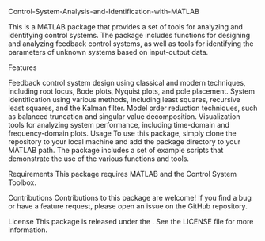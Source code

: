 Control-System-Analysis-and-Identification-with-MATLAB

This is a MATLAB package that provides a set of tools for analyzing and identifying control systems. The package includes functions for designing and analyzing feedback control systems, as well as tools for identifying the parameters of unknown systems based on input-output data.

Features

Feedback control system design using classical and modern techniques, including root locus, Bode plots, Nyquist plots, and pole placement.
System identification using various methods, including least squares, recursive least squares, and the Kalman filter.
Model order reduction techniques, such as balanced truncation and singular value decomposition.
Visualization tools for analyzing system performance, including time-domain and frequency-domain plots.
Usage
To use this package, simply clone the repository to your local machine and add the package directory to your MATLAB path. The package includes a set of example scripts that demonstrate the use of the various functions and tools.

Requirements
This package requires MATLAB and the Control System Toolbox.

Contributions
Contributions to this package are welcome! If you find a bug or have a feature request, please open an issue on the GitHub repository.

License
This package is released under the . See the LICENSE file for more information.
